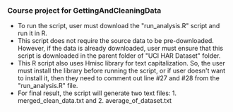 ### Course project for GettingAndCleaningData

- To run the script, user must download the "run_analysis.R" script and run it in R.
- This script does not require the source data to be pre-downloaded. However, if the data is already downloaded, 
user must ensure that this script is downloaded in the parent folder of "UCI HAR Dataset" folder.
- This R script also uses Hmisc library for text capitalization. So, the user must install the library before running
the script, or if user doesn't want to install it, then they need to comment out line #27 and #28 from the "run_analysis.R" file.
- For final result, the script will generate two text files: 1. merged_clean_data.txt and 2. average_of_dataset.txt
